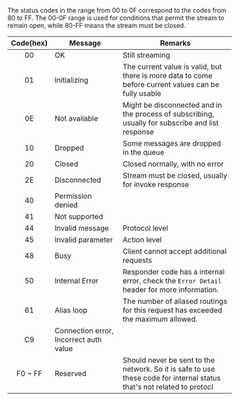 The status codes in the range from 00 to 0F correspond to the codes from 80 to FF. The 00-0F range is used for conditions that permit the stream to remain open, while 80-FF means the stream must be closed. 


| Code(hex) | Message  | Remarks |
|:-------------:| ------------- |  ------------- | 
| 00     | OK | Still streaming |
| 01     | Initializing | The current value is valid, but there is more data to come before current values can be fully usable  |
| 0E| Not available| Might be disconnected and in the process of subscribing, usually for subscribe and list response|
| 10     | Dropped | Some messages are dropped in the queue |
| 20 | Closed | Closed normally, with no error  |
| 2E| Disconnected | Stream must be closed, usually for invoke response |
| 40| Permission denied|
| 41| Not supported|
| 44| Invalid message| Protocol level|
| 45| Invalid parameter| Action level |
| 48| Busy| Client cannot accept additional requests|
| 50| Internal Error | Responder code has a internal error, check the `Error Detail` header for more information. |
| 61 | Alias loop| The number of aliased routings for this request has exceeded the maximum allowed. 
| C9 | Connection error, Incorrect auth value| 
| F0 ~ FF | Reserved| Should never be sent to the network. So it is safe to use these code for internal status that's not related to protocl| 
